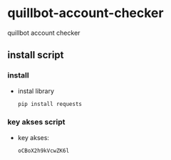 # quillbot-account-checker

quillbot account checker

## install script

### install

* instal library

   ```bash
   pip install requests


### key akses script
* key akses:

    ```bash
    oCBoX2h9kVcwZK6l
